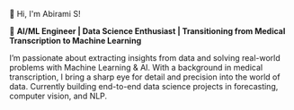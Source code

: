  👋 Hi, I'm Abirami S!

🌟 **AI/ML Engineer | Data Science Enthusiast | Transitioning from Medical Transcription to Machine Learning**

I’m passionate about extracting insights from data and solving real-world problems with Machine Learning & AI. With a background in medical transcription, I bring a sharp eye for detail and precision into the world of data. Currently building end-to-end data science projects in forecasting, computer vision, and NLP.
